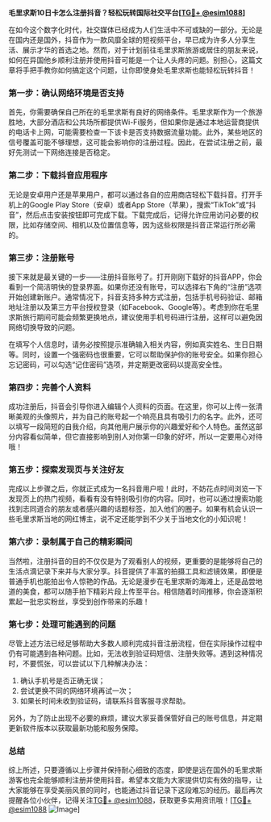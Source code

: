 **毛里求斯10日卡怎么注册抖音？轻松玩转国际社交平台[[TG💪+ @esim1088](https://t.me/s/esim1088)]**

在如今这个数字化时代，社交媒体已经成为人们生活中不可或缺的一部分。无论是在国内还是国外，抖音作为一款风靡全球的短视频平台，早已成为许多人分享生活、展示才华的首选之地。然而，对于计划前往毛里求斯旅游或居住的朋友来说，如何在异国他乡顺利注册并使用抖音可能是一个让人头疼的问题。别担心，这篇文章将手把手教你如何搞定这个问题，让你即使身处毛里求斯也能轻松玩转抖音！

### **第一步：确认网络环境是否支持**
首先，你需要确保自己所在的毛里求斯有良好的网络条件。毛里求斯作为一个旅游胜地，大部分酒店和公共场所都提供Wi-Fi服务，但如果你是通过本地运营商提供的电话卡上网，可能需要检查一下该卡是否支持数据流量功能。此外，某些地区的信号覆盖可能不够理想，这可能会影响你的注册过程。因此，在尝试注册之前，最好先测试一下网络连接是否稳定。

### **第二步：下载抖音应用程序**
无论是安卓用户还是苹果用户，都可以通过各自的应用商店轻松下载抖音。打开手机上的Google Play Store（安卓）或者App Store（苹果），搜索“TikTok”或“抖音”，然后点击安装按钮即可完成下载。下载完成后，记得允许应用访问必要的权限，比如存储空间、相机以及位置信息等，因为这些权限是抖音正常运行所必需的。

### **第三步：注册账号**
接下来就是最关键的一步——注册抖音账号了。打开刚刚下载好的抖音APP，你会看到一个简洁明快的登录界面。如果你还没有账号，可以选择右下角的“注册”选项开始创建新账户。通常情况下，抖音支持多种方式注册，包括手机号码验证、邮箱地址注册以及第三方平台授权登录（如Facebook、Google等）。考虑到你在毛里求斯旅行期间可能会频繁更换地点，建议使用手机号码进行注册，这样可以避免因网络切换导致的问题。

在填写个人信息时，请务必按照提示准确输入相关内容，例如真实姓名、生日日期等。同时，设置一个强密码也很重要，它可以帮助保护你的账号安全。如果你担心忘记密码，可以勾选“记住密码”选项，并定期更改密码以提高安全性。

### **第四步：完善个人资料**
成功注册后，抖音会引导你进入编辑个人资料的页面。在这里，你可以上传一张清晰美观的头像照片，并为自己的账号起一个响亮且具有吸引力的名字。此外，还可以填写一段简短的自我介绍，向其他用户展示你的兴趣爱好和个人特色。虽然这部分内容看似简单，但它直接影响到别人对你第一印象的好坏，所以一定要用心对待哦！

### **第五步：探索发现页与关注好友**
完成以上步骤之后，你就正式成为一名抖音用户啦！此时，不妨花点时间浏览一下发现页上的热门视频，看看有没有特别吸引你的内容。同时，也可以通过搜索功能找到志同道合的朋友或者感兴趣的话题标签，加入他们的圈子。如果有机会认识一些毛里求斯当地的网红博主，说不定还能学到不少关于当地文化的小知识呢！

### **第六步：录制属于自己的精彩瞬间**
当然啦，注册抖音的目的不仅仅是为了观看别人的视频，更重要的是能够将自己的生活点滴记录下来并与大家分享。抖音提供了丰富的拍摄工具和滤镜效果，即便是普通手机也能拍出令人惊艳的作品。无论是漫步在毛里求斯的海滩上，还是品尝地道的美食，都可以随手拍下精彩片段上传至平台。相信随着时间推移，你会逐渐积累起一批忠实粉丝，享受到创作带来的乐趣！

### **第七步：处理可能遇到的问题**
尽管上述方法已经足够帮助大多数人顺利完成抖音注册流程，但在实际操作过程中仍有可能遇到各种问题。比如，无法收到验证码短信、注册失败等。遇到这种情况时，不要慌张，可以尝试以下几种解决办法：

1. 确认手机号是否正确无误；
2. 尝试更换不同的网络环境再试一次；
3. 如果长时间未收到验证码，请联系抖音客服寻求帮助。

另外，为了防止出现不必要的麻烦，建议大家妥善保管好自己的账号信息，并定期更新软件版本以获取最新功能和服务保障。

### **总结**
综上所述，只要遵循以上步骤并保持耐心细致的态度，即使是远在国外的毛里求斯游客也完全能够顺利注册并使用抖音。希望本文能为大家提供切实有效的指导，让大家能够在享受美丽风景的同时，也能通过抖音记录下这段难忘的经历。最后再次提醒各位小伙伴，记得关注[TG💪+ @esim1088](https://t.me/s/esim1088)，获取更多实用资讯哦！[[TG💪+ @esim1088](https://t.me/s/esim1088) ![Image](https://i.postimg.cc/4NQfJmqS/Snipaste-2025-05-13-00-14-12.png)]